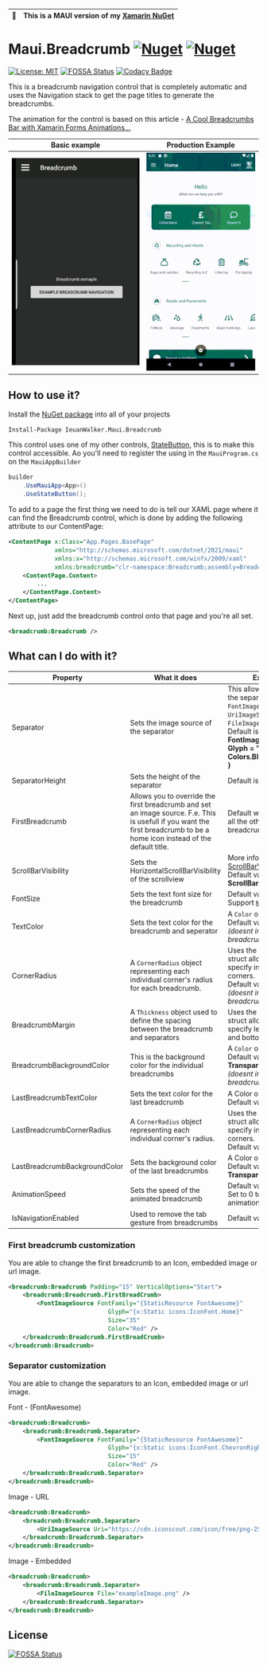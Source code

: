 | :memo:        | This is a MAUI version of my [Xamarin NuGet](https://github.com/IeuanWalker/Xamarin.Forms.Breadcrumb)      |
|---------------|:------------------------|

# Maui.Breadcrumb [![Nuget](https://img.shields.io/nuget/v/IeuanWalker.Maui.Breadcrumb)](https://www.nuget.org/packages/IeuanWalker.Maui.Breadcrumb) [![Nuget](https://img.shields.io/nuget/dt/IeuanWalker.Maui.Breadcrumb)](https://www.nuget.org/packages/IeuanWalker.Maui.Breadcrumb) 
[![License: MIT](https://img.shields.io/badge/License-MIT-green.svg)](https://opensource.org/licenses/MIT)
[![FOSSA Status](https://app.fossa.com/api/projects/git%2Bgithub.com%2FIeuanWalker%2FMaui.Breadcrumb.svg?type=shield)](https://app.fossa.com/projects/git%2Bgithub.com%2FIeuanWalker%2FMaui.Breadcrumb?ref=badge_shield) [![Codacy Badge](https://api.codacy.com/project/badge/Grade/8893845ed9bc4f208def01baae7cb6c6)](https://app.codacy.com/gh/IeuanWalker/Maui.Breadcrumb?utm_source=github.com&utm_medium=referral&utm_content=IeuanWalker/Maui.Breadcrumb&utm_campaign=Badge_Grade_Settings)


This is a breadcrumb navigation control that is completely automatic and uses the Navigation stack to get the page titles to generate the breadcrumbs.

The animation for the control is based on this article - [A Cool Breadcrumbs Bar with Xamarin Forms Animations…](https://theconfuzedsourcecode.wordpress.com/2017/02/04/a-cool-breadcrumbs-bar-with-xamarin-forms-animations/)

Basic example             |  Production Example
:-------------------------:|:-------------------------:
![Example gif](/Example.gif)  |  ![Production Example gif](/ProdExample.gif)



## How to use it?
Install the [NuGet package](https://www.nuget.org/packages/IeuanWalker.Maui.Breadcrumb/) into all of your projects 
```
Install-Package IeuanWalker.Maui.Breadcrumb
```

This control uses one of my other controls, [StateButton](https://github.com/IeuanWalker/Maui.StateButton), this is to make this control accessible. Ao you'll need to register the using in the `MauiProgram.cs` on the `MauiAppBuilder`
```csharp
builder
	.UseMauiApp<App>()
	.UseStateButton();
```

To add to a page the first thing we need to do is tell our XAML page where it can find the Breadcrumb control, which is done by adding the following attribute to our ContentPage:

```xml
<ContentPage x:Class="App.Pages.BasePage"
             xmlns="http://schemas.microsoft.com/dotnet/2021/maui"
             xmlns:x="http://schemas.microsoft.com/winfx/2009/xaml"
             xmlns:breadcrumb="clr-namespace:Breadcrumb;assembly=Breadcrumb">
    <ContentPage.Content>
        ...
    </ContentPage.Content>
</ContentPage>
```

Next up, just add the breadcrumb control onto that page and you're all set.

```xml
<breadcrumb:Breadcrumb />
```

## What can I do with it?

| Property | What it does | Extra info |
|---|---|---- |
| Separator | Sets the image source of the separator | This allows you to set the separator to `FontImageSource`, `UriImageSource` or `FileImageSource`. </br> Default is **new FontImageSource { Glyph = " / ", Color = Colors.Black, Size = 15, }** |
| SeparatorHeight | Sets the height of the separator | Default is **15** |
| FirstBreadcrumb | Allows you to override the first breadcrumb and set an image source. F.e. This is usefull if you want the first breadcrumb to be a home icon instead of the default title. | Default will be a label like all the other breadcrumbs |
| ScrollBarVisibility | Sets the HorizontalScrollBarVisibility of the scrollview | More info here [ScrollBarVisibility](https://docs.microsoft.com/en-us/dotnet/api/xamarin.forms.scrollbarvisibility?view=xamarin-forms). Default value is **ScrollBarVisibility.Never** |
| FontSize | Sets the text font size for the breadcrumb | Default value is **15**. <br>Support [`NamedSize`](https://docs.microsoft.com/en-us/dotnet/api/xamarin.forms.namedsize?view=xamarin-forms) |
| TextColor | Sets the text color for the breadcrumb and seperator   | A `Color` object. <br> Default value is **black**. <br>*(doesnt include the last breadcrumb)* |
| CornerRadius | A `CornerRadius` object representing each individual corner's radius for each breadcrumb. | Uses the `CornerRadius` struct allowing you to specify individual corners. <br> Default value is **10**. <br> *(doesnt include the last breadcrumb)* |
| BreadcrumbMargin | A `Thickness` object used to define the spacing between the breadcrumb and separators | Uses the `Thickness` struct allowing you to specify left, top, right and bottom margin |
| BreadcrumbBackgroundColor | This is the background color for the individual breadcrumbs | A `Color` object. <br> Default value is **Transparent**. <br> *(doesnt include the last breadcrumb)* |
| LastBreadcrumbTextColor | Sets the text color for the last breadcrumb | A Color object. <br> Default value is **black**. |
| LastBreadcrumbCornerRadius | A `CornerRadius` object representing each individual corner's radius.| Uses the `CornerRadius` struct allowing you to specify individual corners. <br> Default value is **10**. |
| LastBreadcrumbBackgroundColor | Sets the background color of the last breadcrumbs |  A Color object. <br> Default value is **Transparent**. |
| AnimationSpeed | Sets the speed of the animated breadcrumb | Default value is **800**. <br> Set to 0 to disable the animation. |
| IsNavigationEnabled | Used to remove the tab gesture from breadcrumbs | Default value is **True**|

### First breadcrumb customization
You are able to change the first breadcrumb to an Icon, embedded image or url image.
```xml
<breadcrumb:Breadcrumb Padding="15" VerticalOptions="Start">
    <breadcrumb:Breadcrumb.FirstBreadCrumb>
        <FontImageSource FontFamily="{StaticResource FontAwesome}"
                            Glyph="{x:Static icons:IconFont.Home}"
                            Size="35"
                            Color="Red" />
    </breadcrumb:Breadcrumb.FirstBreadCrumb>
</breadcrumb:Breadcrumb>
```

### Separator customization 
You are able to change the separators to an Icon, embedded image or url image.

Font - (FontAwesome)
```xml
<breadcrumb:Breadcrumb>
    <breadcrumb:Breadcrumb.Separator>
        <FontImageSource FontFamily="{StaticResource FontAwesome}"
                            Glyph="{x:Static icons:IconFont.ChevronRight}"
                            Size="15"
                            Color="Red" />
    </breadcrumb:Breadcrumb.Separator>
</breadcrumb:Breadcrumb>
```

Image - URL
```xml
<breadcrumb:Breadcrumb>
    <breadcrumb:Breadcrumb.Separator>
        <UriImageSource Uri="https://cdn.iconscout.com/icon/free/png-256/xamarin-4-599473.png" />
    </breadcrumb:Breadcrumb.Separator>
</breadcrumb:Breadcrumb>
```

Image - Embedded
```xml
<breadcrumb:Breadcrumb>
    <breadcrumb:Breadcrumb.Separator>
        <FileImageSource File="exampleImage.png" />
    </breadcrumb:Breadcrumb.Separator>
</breadcrumb:Breadcrumb>
```


## License
[![FOSSA Status](https://app.fossa.com/api/projects/git%2Bgithub.com%2FIeuanWalker%2FMaui.Breadcrumb.svg?type=large)](https://app.fossa.com/projects/git%2Bgithub.com%2FIeuanWalker%2FMaui.Breadcrumb?ref=badge_large)
